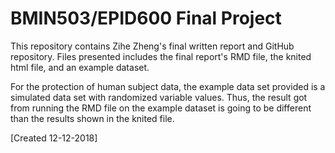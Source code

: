 # BMIN503/EPID600 Final Project

This repository contains Zihe Zheng's final written report and GitHub repository. Files presented includes the final report's RMD file, the knited html file, and an example dataset. 

For the protection of human subject data, the example data set provided is a simulated data set with randomized variable values. Thus, the result got from running the RMD file on the example dataset is going to be different than the results shown in the knited file.

[Created 12-12-2018]
